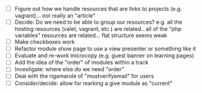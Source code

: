 
- [ ] Figure out how we handle resources that are links to projects (e.g. vagrant)... not really an "article"
- [ ] Decide: Do we need to be able to group our resources? e.g. all the hosting resources (valet, vagrant, etc.) are related.. all of the "php variables" resources are related... flat structure seems weak
- [ ] Make checkboxes work
- [ ] Refactor module show page to use a view presenter or something like it
- [ ] Evaluate and re-work microcopy (e.g. guest banner on learning pages)
- [ ] Add the idea of the "order" of modules within a track
- [ ] Investigate: where else do we need "order"
- [ ] Deal with the rigamarole of "mustverifyemail" for users
- [ ] Consider/decide: allow for marking a give module as "current"
